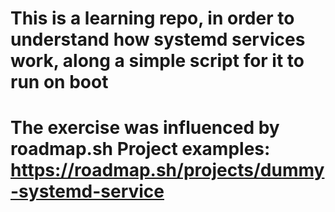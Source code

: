 # This is a learning repo, in order to understand how systemd services work, along a simple script for it to run on boot
# The exercise was influenced by roadmap.sh Project examples: https://roadmap.sh/projects/dummy-systemd-service
